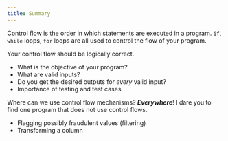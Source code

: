 ```yaml
---
title: Summary
---
```


Control flow is the order in which statements are executed in a program. `if`, `while` loops, `for` loops are all used to control the flow of your program.

Your control flow should be logically correct.

- What is the objective of your program?
- What are valid inputs?
- Do you get the desired outputs for _every_ valid input?
- Importance of testing and test cases

Where can we use control flow mechanisms? **_Everywhere_**! I dare you to find one program that does not use control flows.

- Flagging possibly fraudulent values (filtering)
- Transforming a column
